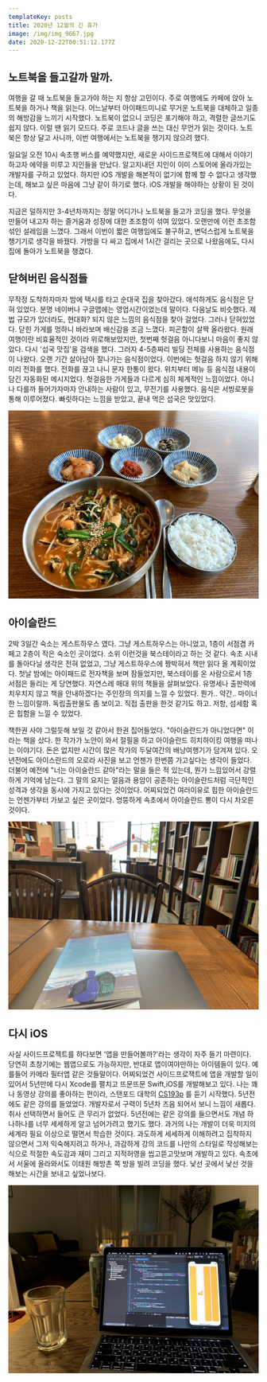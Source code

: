 ```yaml
---
templateKey: posts
title: 2020년 12월의 긴 휴가
image: /img/img_9667.jpg
date: 2020-12-22T00:51:12.177Z
---
```

## 노트북을 들고갈까 말까.

여행을 갈 때 노트북을 들고가야 하는 지 항상 고민이다. 주로 여행에도 카페에 앉아 노트북을 하거나 책을 읽는다. 어느날부터 아이패드미니로 무거운 노트북을 대체하고 일종의 해방감을 느끼기 시작했다. 노트북이 없으니 코딩은 포기해야 하고, 격렬한 글쓰기도 쉽지 않다. 이럴 땐 읽기 모드다. 주로 코드나 글을 쓰는 대신 무언가 읽는 것이다. 노트북은 항상 달고 사니까, 이번 여행에서는 노트북을 챙기지 않으려 했다.

일요일 오전 10시 속초행 버스를 예약했지만, 새로운 사이드프로잭트에 대해서 이야기 하고자 에약을 미루고 지인들을 만났다. 알고지내던 지인이 이미 스토어에 올라가있는 개발자를 구하고 있었다. 하지만 iOS 개발을 해본적이 없기에 함께 할 수 없다고 생각했는데, 해보고 싶은 마음에 그냥 같이 하기로 했다. iOS 개발을 해야하는 상황이 된 것이다.

지금은 덜하지만 3-4년차까지는 정말 어디가나 노트북을 들고가 코딩을 했다. 무엇을 만들어 내고자 하는 즐거움과 성장에 대한 초조함이 섞여 있었다. 오랜만에 이런 초조함 섞인 설레임을 느꼈다. 그래서 이번이 짧은 여행임에도 불구하고, 변덕스럽게 노트북을 챙기기로 생각을 바꿨다. 가방을 다 싸고 집에서 1시간 걸리는 곳으로 나왔음에도, 다시 집에 돌아가 노트북을 챙겼다.

## 닫혀버린 음식점들

무작정 도착하자마자 밤에 택시를 타고 순대국 집을 찾아갔다. 애석하게도 음식점은 닫혀 있었다. 분명 네이버나 구글맵에는 영업시간이었는데 말이다. 다음날도 비슷했다. 제법 규모가 있더라도, 현대화? 되지 않은 느낌의 음식점을 찾아 걸었다. 그러나 닫혀있었다. 닫힌 가게를 멍하니 바라보며 배신감을 조금 느꼈다. 피곤함이 살짝 올라왔다. 원래 여행이란 비효율적인 것이라 위로해보았지만, 첫번째 헛걸음 아니다보니 마음이 좋지 않았다. 다시 '섭국 맛집'을 검색을 했다. 그러자 4-5층짜리 빌딩 전체를 사용하는 음식점이 나왔다. 오랜 기간 살아남아 잘나가는 음식점이었다. 이번에는 헛걸음 하지 않기 위해 미리 전화를 했다. 전화를 끊고 나니 문자 한통이 왔다. 위치부터 메뉴 등 음식점 내용이 담긴 자동화된 메시지었다. 헛걸음한 가게들과 다르게 심히 체계적인 느낌이었다. 아니나 다를까 들어가자마자 안내하는 사람이 있고, 무전기를 사용했다. 음식은 서빙로봇을 통해 이루어졌다. 빠릿하다는 느낌을 받았고, 끝내 먹은 섭국은 맛있었다.

![](/img/sub-soup.jpg)

## 아이슬란드

2박 3일간 숙소는 게스트하우스 였다. 그냥 게스트하우스는 아니었고, 1층이 서점겸 카페고 2층이 작은 숙소인 곳이었다. 소위 이런것을 북스테이라고 하는 것 같다. 속초 시내를 돌아다닐 생각은 전혀 없었고, 그냥 게스트하우스에 짱박혀서 책만 읽다 올 계획이었다. 첫날 밤에는 아이패드로 전자책을 보며 잠들었지만, 북스테이를 온 사람으로서 1층 서점은 들리는 게 당연했다. 자연스레 매대 위의 책들을 살펴보았다. 유명세나 출판력에 치우치지 않고 책을 안내하겠다는 주인장의 의지를 느낄 수 있었다. 뭔가.. 약간.. 마이너한 느낌이랄까. 독립출판물도 좀 보이고. 직접 출판을 한것 같기도 하고. 저항, 섬세함 혹은 힙함을 느낄 수 있었다.

책한권 사야 그럴듯해 보일 것 같아서 한권 집어들었다. "아이슬란드가 아니었다면" 이라는 책을 샀다. 한 작가가 노안이 와서 절필을 하고 아이슬란드 히치하이킹 여행을 떠나는 이야기다. 돈은 없지만 시간이 많은 작가의 두달여간의 배낭여행기가 담겨져 있다. 오년전에도 아이스란드의 오로라 사진을 보고 언젠가 한번쯤 가고싶다는 생각이 들었다. 더불어 예전에 "너는 아이슬란드 같아"라는 말을 들은 적 있는데, 뭔가 느낌있어서 강렬하게 기억에 남는다. 그 말의 요지는 얼음과 용암이 공존하는 아이슬란드처럼 극단적인 성격과 생각을 동시에 가지고 있다는 것이었다. 어찌되었건 여러이유로 힙한 아이슬란드는 언젠가부터 가보고 싶은 곳이었다. 엉뚱하게 속초에서 아이슬란드 뽕이 다시 차오른 것이다.

![](/img/img_9667.jpg)

## 다시 iOS

사실 사이드프로젝트를 하다보면 '앱을 만들어볼까?'라는 생각이 자주 들기 마련이다. 당연히 초창기에는 웹앱으로도 가능하지만, 반대로 앱이여야만하는 아이템들이 있다. 예를들어 카메라 필터앱 같은 것들말이다. 어찌되었건 사이드프로잭트에 앱을 개발할 일이 있어서 5년만에 다시 Xcode를 펼치고 뜨문뜨문 Swift,iOS를 개발해보고 있다. 나는 꽤나 동영상 강의를 좋아하는 편이라, 스탠포드 대학의 [CS193p](https://cs193p.sites.stanford.edu/)  를 듣기 시작했다. 5년전에도 같은 강의를 들었었다. 개발자로서 구력이 5년차 즈음 되어서 보니 느낌이 새롭다. 취사 선택하면서 들어도 큰 무리가 없었다. 5년전에는 같은 강의를 들으면서도 개념 하나하나를 너무 세세하게 알고 넘어가려고 했기도 했다. 과거의 나는 개발이 더욱 미지의 세계라 필요 이상으로 떨면서 학습한 것이다. 과도하게 세세하게 이해하려고 집착하지 않으면서 그저 익숙해지려고 하거나, 과감하게 강의 코드를 나만의 스타일로 작성해보는 식으로 적절한 속도감과 재미 그리고 지적허영을 씹고뜯고맛보며 개발하고 있다. 속초에서 서울에 올라와서도 이태원 해방촌 쪽 방을 빌려 코딩을 했다. 낯선 곳에서 낯선 것을 해보는 시간을 보내고 싶었나보다.

![](/img/desk.jpg)